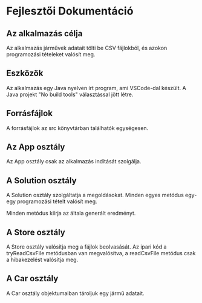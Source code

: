 # Fejlesztői Dokumentáció

## Az alkalmazás célja

Az alkalmazás járművek adatait tölti be CSV fájlokból, és azokon programozási tételeket valósít meg.

## Eszközök

Az alkalmazás egy Java nyelven írt program, ami VSCode-dal készült. A Java projekt "No build tools" választással jött létre.

## Forrásfájlok

A forrásfájlok az src könyvtárban találhatók egységesen.

## Az App osztály

Az App osztály csak az alkalmazás indítását szolgálja.

## A Solution osztály

A Solution osztály szolgáltatja a megoldásokat. Minden egyes metódus egy-egy programozási tételt valósít meg.

Minden metódus kiírja az általa generált eredményt.

## A Store osztály

A Store osztály valósítja meg a fájlok beolvasását. Az ipari kód a tryReadCsvFile metódusban van megvalósítva, a readCsvFile metódus csak a hibakezelést valósítja meg.

## A Car osztály

A Car osztály objektumaiban tároljuk egy jármű adatait.